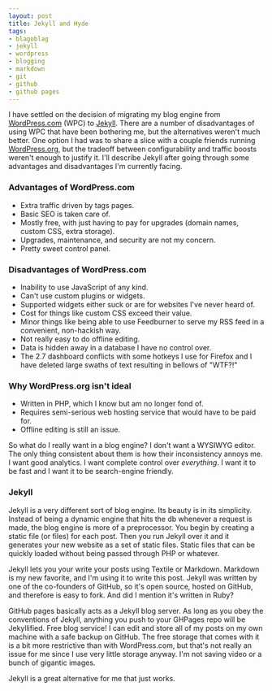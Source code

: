 ```yaml
---
layout: post
title: Jekyll and Hyde
tags:
- blagoblag
- jekyll
- wordpress
- blogging
- markdown
- git
- github
- github pages
---
```


I have settled on the decision of migrating my blog engine from [WordPress.com][:wordpress] (WPC) to [Jekyll][:jekyll].  There are a number of disadvantages of using WPC that have been bothering me, but the alternatives weren't much better.  One option I had was to share a slice with a couple friends running [WordPress.org][:wporg], but the tradeoff between configurability and traffic boosts weren't enough to justify it.  I'll describe Jekyll after going through some advantages and disadvantages I'm currently facing.

### Advantages of WordPress.com

+ Extra traffic driven by tags pages.
+ Basic SEO is taken care of.
+ Mostly free, with just having to pay for upgrades (domain names, custom CSS, extra storage).
+ Upgrades, maintenance, and security are not my concern.
+ Pretty sweet control panel.

### Disadvantages of WordPress.com

+ Inability to use JavaScript of any kind.
+ Can't use custom plugins or widgets.
+ Supported widgets either suck or are for websites I've never heard of.
+ Cost for things like custom CSS exceed their value.
+ Minor things like being able to use Feedburner to serve my RSS feed in a convenient, non-hackish way.
+ Not really easy to do offline editing.
+ Data is hidden away in a database I have no control over.
+ The 2.7 dashboard conflicts with some hotkeys I use for Firefox and I have deleted large swaths of text resulting in bellows of "WTF?!"

### Why WordPress.org isn't ideal

+ Written in PHP, which I know but am no longer fond of.
+ Requires semi-serious web hosting service that would have to be paid for.
+ Offline editing is still an issue.

So what do I really want in a blog engine?  I don't want a WYSIWYG editor. The only thing consistent about them is how their inconsistency annoys me.  I want good analytics.  I want complete control over _everything_.  I want it to be fast and I want it to be search-engine friendly.

### Jekyll

Jekyll is a very different sort of blog engine.  Its beauty is in its simplicity.  Instead of being a dynamic engine that hits the db whenever a request is made, the blog engine is more of a preprocessor.  You begin by creating a static file (or files) for each post.  Then you run Jekyll over it and it generates your new website as a set of static files.  Static files that can be quickly loaded without being passed through PHP or whatever.

Jekyll lets you your write your posts using Textile or Markdown.  Markdown is my new favorite, and I'm using it to write this post.  Jekyll was written by one of the co-founders of GitHub, so it's open source, hosted on GitHub, and therefore is easy to fork.  And did I mention it's written in Ruby?

GitHub pages basically acts as a Jekyll blog server.  As long as you obey the conventions of Jekyll, anything you push to your GHPages repo will be Jekyllified.  Free blog service!  I can edit and store all of my posts on my own machine with a safe backup on GitHub.  The free storage that comes with it is a bit more restrictive than with WordPress.com, but that's not really an issue for me since I use very little storage anyway.  I'm not saving video or a bunch of gigantic images.

Jekyll is a great alternative for me that just works.


[:wordpress]: http://www.wordpress.com
[:jekyll]: http://mojombo.github.com/jekyll
[:wporg]: http://www.wordpress.org
